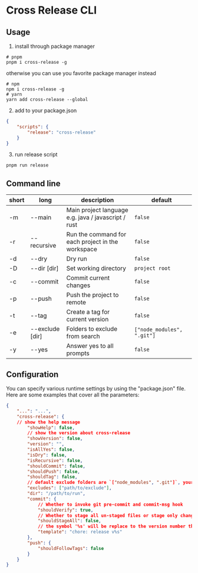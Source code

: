 # Cross Release CLI

## Usage

1. install through package manager

```shell
# pnpm
pnpm i cross-release -g
```

otherwise you can use you favorite package manager instead

```shell
# npm
npm i cross-release -g
# yarn
yarn add cross-release --global
```

2. add to your package.json

```json
{
    "scripts": {
        "release": "cross-release"
    }
}
```

3. run release script

```shell
pnpm run release
```

## Command line

| short | long            | description                                         | default                    |
| ----- | --------------- | --------------------------------------------------- | -------------------------- |
| -m    | --main          | Main project language e.g. java / javascript / rust | `false`                    |
| -r    | --recursive     | Run the command for each project in the workspace   | `false`                    |
| -d    | --dry           | Dry run                                             | `false`                    |
| -D    | --dir [dir]     | Set working directory                               | `project root`             |
| -c    | --commit        | Commit current changes                              | `false`                    |
| -p    | --push          | Push the project to remote                          | `false`                    |
| -t    | --tag           | Create a tag for current version                    | `false`                    |
| -e    | --exclude [dir] | Folders to exclude from search                      | `["node_modules", ".git"]` |
| -y    | --yes           | Answer yes to all prompts                           | `false`                    |

## Configuration

You can specify various runtime settings by using the "package.json" file. Here are some examples that cover all the parameters:

```json
{
    "...": "...",
    "cross-release": {
    // show the help message
        "showHelp": false,
        // show the version about cross-release
        "showVersion": false,
        "version": "",
        "isAllYes": false,
        "isDry": false,
        "isRecursive": false,
        "shouldCommit": false,
        "shouldPush": false,
        "shouldTag": false,
        // default exclude folders are `["node_modules", ".git"]`, your config will be append within it
        "excludes": ["path/to/exclude"],
        "dir": "/path/to/run",
        "commit": {
            // Whether to invoke git pre-commit and commit-msg hook
            "shouldVerify": true,
            // Whether to stage all un-staged files or stage only changed files
            "shouldStageAll": false,
            // the symbol '%s' will be replace to the version number that you specified
            "template": "chore: release v%s"
        },
        "push": {
            "shouldFollowTags": false
        }
    }
}
```
